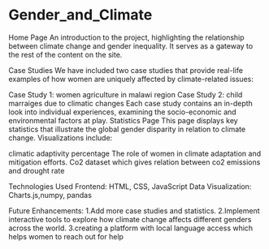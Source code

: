 # Gender_and_Climate
Home Page
An introduction to the project, highlighting the relationship between climate change and gender inequality. It serves as a gateway to the rest of the content on the site.

Case Studies
We have included two case studies that provide real-life examples of how women are uniquely affected by climate-related issues:

Case Study 1: women agriculture in malawi region
Case Study 2: child marraiges due to climatic changes
Each case study contains an in-depth look into individual experiences, examining the socio-economic and environmental factors at play.
Statistics Page
This page displays key statistics that illustrate the global gender disparity in relation to climate change. Visualizations include:

climatic adaptivity percentage 
The role of women in climate adaptation and mitigation efforts.
Co2 dataset which gives relation between co2 emissions and drought rate 

Technologies Used
Frontend: HTML, CSS, JavaScript
Data Visualization: Charts.js,numpy, pandas

Future Enhancements:
1.Add more case studies and statistics.
2.Implement interactive tools to explore how climate change affects different genders across the world.
3.creating a platform with local language access which helps women to reach out for help

